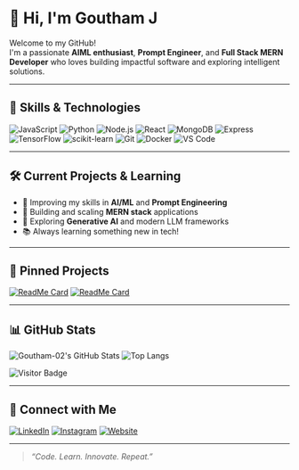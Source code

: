 # 👋 Hi, I'm Goutham J

Welcome to my GitHub!  
I'm a passionate **AIML enthusiast**, **Prompt Engineer**, and **Full Stack MERN Developer** who loves building impactful software and exploring intelligent solutions.

---

## 🚀 Skills & Technologies

![JavaScript](https://img.shields.io/badge/-JavaScript-333?style=flat-square&logo=javascript)
![Python](https://img.shields.io/badge/-Python-333?style=flat-square&logo=python)
![Node.js](https://img.shields.io/badge/-Node.js-333?style=flat-square&logo=node.js)
![React](https://img.shields.io/badge/-React-333?style=flat-square&logo=react)
![MongoDB](https://img.shields.io/badge/-MongoDB-333?style=flat-square&logo=mongodb)
![Express](https://img.shields.io/badge/-Express-333?style=flat-square&logo=express)
![TensorFlow](https://img.shields.io/badge/-TensorFlow-333?style=flat-square&logo=tensorflow)
![scikit-learn](https://img.shields.io/badge/-scikit--learn-333?style=flat-square&logo=scikit-learn)
![Git](https://img.shields.io/badge/-Git-333?style=flat-square&logo=git)
![Docker](https://img.shields.io/badge/-Docker-333?style=flat-square&logo=docker)
![VS Code](https://img.shields.io/badge/-VS%20Code-333?style=flat-square&logo=visual-studio-code)

---

## 🛠️ Current Projects & Learning

- 🧠 Improving my skills in **AI/ML** and **Prompt Engineering**
- 🌱 Building and scaling **MERN stack** applications
- 🔬 Exploring **Generative AI** and modern LLM frameworks
- 📚 Always learning something new in tech!

---

## 📌 Pinned Projects

[![ReadMe Card](https://github-readme-stats.vercel.app/api/pin/?username=Goutham-02&repo=prompt-engineering-lab&theme=vue-dark)](https://github.com/Goutham-02/prompt-engineering-lab)
[![ReadMe Card](https://github-readme-stats.vercel.app/api/pin/?username=Goutham-02&repo=mern-ai-dashboard&theme=vue-dark)](https://github.com/Goutham-02/mern-ai-dashboard)

---

## 📊 GitHub Stats

![Goutham-02's GitHub Stats](https://github-readme-stats.vercel.app/api?username=Goutham-02&show_icons=true&hide_title=true&theme=vue-dark)
![Top Langs](https://github-readme-stats.vercel.app/api/top-langs/?username=Goutham-02&layout=compact&theme=vue-dark)

![Visitor Badge](https://visitor-badge.laobi.icu/badge?page_id=Goutham-02)

---

## 🤝 Connect with Me

[![LinkedIn](https://img.shields.io/badge/LinkedIn-blue?style=flat-square&logo=linkedin)](https://www.linkedin.com/in/goutham002/)
[![Instagram](https://img.shields.io/badge/Instagram-E4405F?style=flat-square&logo=instagram&logoColor=white)](https://www.instagram.com/goutham_shastry/)
[![Website](https://img.shields.io/badge/Portfolio-222?style=flat-square&logo=vercel)](https://goutham02.vercel.app/)

---

> _“Code. Learn. Innovate. Repeat.”_
